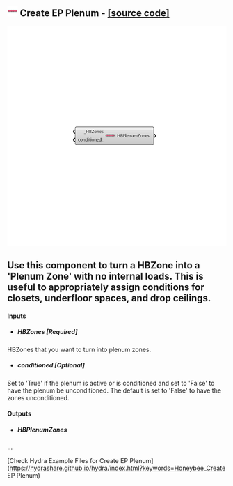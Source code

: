 ## ![](../../images/icons/Create_EP_Plenum.png) Create EP Plenum - [[source code]](https://github.com/mostaphaRoudsari/honeybee/tree/master/src/Honeybee_Create%20EP%20Plenum.py)

![](../../images/components/Create_EP_Plenum.png)

Use this component to turn a HBZone into a 'Plenum Zone' with no internal loads.  This is useful to appropriately assign conditions for closets, underfloor spaces, and drop ceilings.
 -
 

#### Inputs
* ##### HBZones [Required]
HBZones that you want to turn into plenum zones.
* ##### conditioned [Optional]
Set to 'True' if the plenum is active or is conditioned and set to 'False' to have the plenum be unconditioned.  The default is set to 'False' to have the zones unconditioned.

#### Outputs
* ##### HBPlenumZones
...


[Check Hydra Example Files for Create EP Plenum](https://hydrashare.github.io/hydra/index.html?keywords=Honeybee_Create EP Plenum)
